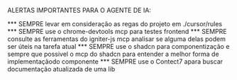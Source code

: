 ALERTAS IMPORTANTES PARA O AGENTE DE IA:

*** SEMPRE levar em consideração as regas do projeto em ./cursor/rules
*** SEMPRE use o chrome-devtools mcp para testes frontend
*** SEMPRE consulte as ferramentas do igniter-js mcp analisar se alguma delas podem ser úteis na tarefa atual
*** SEMPRE use o shadcn para componentização e sempre que possivel o mcp do shadcn para entender a melhor forma de implementaçãodo componente
*** SEMPRE use o Contect7 apara buscar documentação atualizada de uma lib